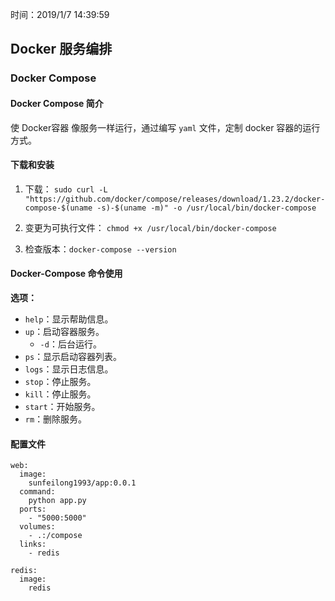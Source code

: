 时间：2019/1/7 14:39:59   

## Docker 服务编排   

### Docker Compose

#### Docker Compose 简介  

使 Docker容器 像服务一样运行，通过编写 `yaml` 文件，定制 docker 容器的运行方式。 

#### 下载和安装  

1. 下载： `sudo curl -L "https://github.com/docker/compose/releases/download/1.23.2/docker-compose-$(uname -s)-$(uname -m)" -o /usr/local/bin/docker-compose`

2. 变更为可执行文件： `chmod +x /usr/local/bin/docker-compose`
3. 检查版本：`docker-compose --version`

#### Docker-Compose 命令使用  

**选项：**

* `help`：显示帮助信息。
* `up`：启动容器服务。
	* `-d`：后台运行。
* `ps`：显示启动容器列表。
* `logs`：显示日志信息。
* `stop`：停止服务。
* `kill`：停止服务。
* `start`：开始服务。
* `rm`：删除服务。

#### 配置文件 

	web:
	  image:
	    sunfeilong1993/app:0.0.1
	  command:
	    python app.py
	  ports:
	    - "5000:5000"
	  volumes:
	    - .:/compose
	  links:
	    - redis
	
	redis:
	  image:
	    redis






















